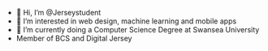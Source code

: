 - 👋 Hi, I’m @Jerseystudent
- 👀 I’m interested in web design, machine learning and mobile apps
- 🌱 I’m currently doing a Computer Science Degree at Swansea University
- Member of BCS and Digital Jersey
<!---
Jerseystudent/Jerseystudent is a ✨ special ✨ repository because its `README.md` (this file) appears on your GitHub profile.
You can click the Preview link to take a look at your changes.
--->

